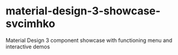 # material-design-3-showcase-svcimhko
Material Design 3 component showcase with functioning menu and interactive demos
